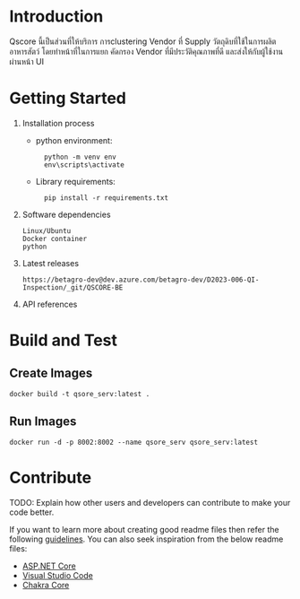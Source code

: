 # Introduction 
Qscore นี้เป็นส่วนที่ให้บริการ การclustering Vendor ที่ Supply วัตถุดิบที่ใช้ในการผลิตอาหารสัตว์ โดยทำหน้าที่ในการแยก คัดกรอง Vendor ที่มีประวัติคุณภาพที่ดี และส่งให้กับผู้ใช้งานผ่านหน้า UI

# Getting Started
1.	Installation process
    
    - python environment:

            python -m venv env
            env\scripts\activate

    - Library requirements:

            pip install -r requirements.txt

2.	Software dependencies

        Linux/Ubuntu
        Docker container
        python

3.	Latest releases

        https://betagro-dev@dev.azure.com/betagro-dev/D2023-006-QI-Inspection/_git/QSCORE-BE

4.	API references

# Build and Test

## Create Images

    docker build -t qsore_serv:latest .

## Run Images

    docker run -d -p 8002:8002 --name qsore_serv qsore_serv:latest

# Contribute
TODO: Explain how other users and developers can contribute to make your code better. 

If you want to learn more about creating good readme files then refer the following [guidelines](https://docs.microsoft.com/en-us/azure/devops/repos/git/create-a-readme?view=azure-devops). You can also seek inspiration from the below readme files:
- [ASP.NET Core](https://github.com/aspnet/Home)
- [Visual Studio Code](https://github.com/Microsoft/vscode)
- [Chakra Core](https://github.com/Microsoft/ChakraCore)